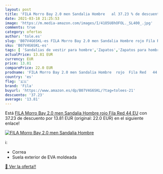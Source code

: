```yaml
---
layout: post
title: 'FILA Morro Bay 2.0 men Sandalia Hombre   al 37.23 % de descuento'
date: 2021-03-18 21:25:53
image: 'https://m.media-amazon.com/images/I/41O5U8hOFOL._SL400_.jpg'
comments: true
category: ofertas
author: 'tole.es'
slug: 'B07V4G6SKL-es FILA Morro Bay 2.0 men Sandalia Hombre rojo Fila Red 44 EU'
sku: 'B07V4G6SKL-es'
tags: [ 'Sandalias de vestir para hombre','Zapatos','Zapatos para hombre','Zapatos y complementos','fila','sandalia', ]
actualPrice: 13.81 EUR
currency: EUR
price: 13.81
comparePrice: 22.0 EUR
prodname: 'FILA Morro Bay 2.0 men Sandalia Hombre  rojo  Fila Red   44 EU'
country: 'es'
flag: '🇪🇸'
brand: 'Fila'
buyurl: 'https://www.amazon.es/dp/B07V4G6SKL/?tag=tolees-21'
descuento: '37.23'
average: '13.81'
---
```


Está [FILA Morro Bay 2.0 men Sandalia Hombre  rojo  Fila Red   44 EU](https://www.amazon.es/dp/B07V4G6SKL/?tag=tolees-21) con 37.23 de descuento por 13.81 EUR (original: 22.0 EUR) en el siguiente enlace!

[![FILA Morro Bay 2.0 men Sandalia Hombre  ](https://m.media-amazon.com/images/I/41O5U8hOFOL._SL400_.jpg)](https://www.amazon.es/dp/B07V4G6SKL/?tag=tolees-21)

ℹ️:

- Correa
- Suela exterior de EVA moldeada

[🛒 Ver la oferta!!](https://www.amazon.es/dp/B07V4G6SKL/?tag=tolees-21)
